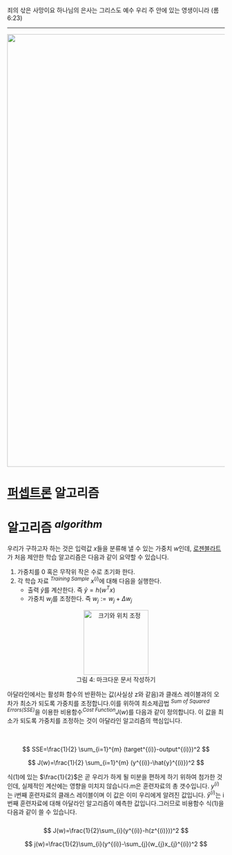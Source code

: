 죄의 삯은 사망이요 하나님의 은사는 그리스도 예수 우리 주 안에 있는 영생이니라 (롬6:23)

----
<center><img src="https://github.com/idebtor/DSpy/blob/cab9662b5ff01661ef8034289c92287d02b8e1ed/images/chap2/markdown_tutorial.jpg?raw=true" width=1000></center>

# [퍼셉트론](https://ko.wikipedia.org/wiki/%ED%8D%BC%EC%85%89%ED%8A%B8%EB%A1%A0) 알고리즘

# 알고리즘  <sup>_algorithm_</sup>

우리가 구하고자 하는 것은 입력값 $x$들을 분류해 낼 수 있는 가중치 $w$인데, [로젠블라트](https://ko.wikipedia.org/wiki/%ED%94%84%EB%9E%91%ED%81%AC_%EB%A1%9C%EC%A0%A0%EB%B8%94%EB%9E%AB)가 처음 제안한 학습 알고리즘은 다음과 같이 요약할 수 있습니다.

1. 가중치를 0 혹은 무작위 작은 수로 초기화 한다.
2. 각 학습 자료 <sup>_Training Sample_</sup> $x^{(i)}$에 대해 다음을 실행한다.
    * 출력 $\hat{y}$를 계산한다. 즉 $\hat{y}=h(w^{T}x)$
    * 가중치 $w_{j}$를 조정한다. 즉 $w_{j}:=w_{j}+\Delta w_{j}$  
    
<center><img src="https://github.com/idebtor/KMOOC-ML/blob/master/ipynb/images/joyai/person.png?raw=true" width=150 title="크기와 위치 조정"></center>
<center>그림 4: 마크다운 문서 작성하기 </center>

아달라인에서는 활성화 함수의 반환하는 값(사실상 z와 같음)과 클래스 레이블과의 오차가 최소가 되도록 가중치를 조정합니다.이를 위하여 최소제곱법 <sup>_Sum of Squared Errors(SSE)_</sup>을 이용한 비용함수<sup>_Cost Function_</sup>$J(w)$를 다음과 같이 정의합니다. 이 값을 최소가 되도록 가중치를 조정하는 것이 아달라인 알고리즘의 핵심입니다.  
<br> <br>

$$
SSE=\frac{1}{2} \sum_{i=1}^{m} (target^{(i)}-output^{(i)})^2 
$$ 

$$
J(w)=\frac{1}{2} \sum_{i=1}^{m} (y^{(i)}-\hat{y}^{(i)})^2
$$

식(1)에 있는 $\frac{1}{2}$은 곧 우리가 하게 될 미분을 편하게 하기 위하여 첨가한 것인데, 실제적인 계산에는 영향을 미치지 않습니다.m은 훈련자료의 총 갯수입니다. $y^{(i)}$는 i번째 훈련자료의 클래스 레이블이며 이 값은 이미 우리에게 알려진 값입니다. $\hat{y}^{(i)}$는 i번째 훈련자료에 대해 아달라인 알고리즘이 예측한 값입니다.그러므로 비용함수 식(1)을 다음과 같이 쓸 수 있습니다.
<br><br>
$$
J(w)=\frac{1}{2}\sum_{i}(y^{(i)}-h(z^{(i)}))^2
$$

$$
j(w)=\frac{1}{2}\sum_{i}(y^{(i)}-\sum_{j}(w_{j}x_{j}^{(i})^2
$$
